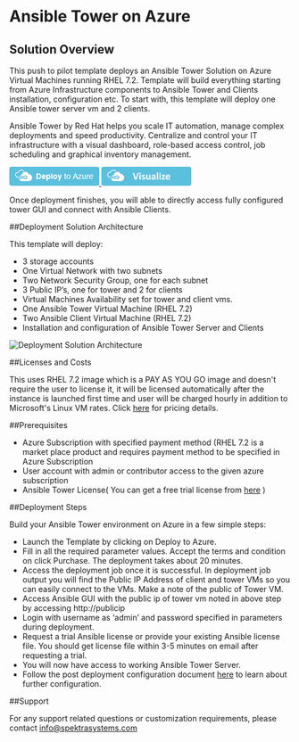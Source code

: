 # Ansible Tower on Azure 
## Solution Overview 
This push to pilot template deploys an Ansible Tower Solution on Azure Virtual Machines running RHEL 7.2. Template will build everything starting from Azure Infrastructure components to Ansible Tower and Clients installation, configuration etc. To start with, this template will deploy one Ansible tower server vm and 2 clients.

Ansible Tower by Red Hat helps you scale IT automation, manage complex deployments and speed productivity. Centralize and control your IT infrastructure with a visual dashboard, role-based access control, job scheduling and graphical inventory management.

<a href="https://portal.azure.com/#create/Microsoft.Template/uri/https%3A%2F%2Fraw.githubusercontent.com%2FAzure%2Fazure-quickstart-templates%2Fmaster%2Fansible-tower-rhel%2Fazuredeploy.json" target="_blank">
<img src="https://raw.githubusercontent.com/Azure/azure-quickstart-templates/master/1-CONTRIBUTION-GUIDE/images/deploytoazure.png"/>
</a>
<a href="https://portal.azure.com/#create/Microsoft.Template/uri/https%3A%2F%2Fraw.githubusercontent.com%2FAzure%2Fazure-quickstart-templates%2Fmaster%2Fansible-tower-rhel%2Fazuredeploy.json" target="_blank">
<img src="https://raw.githubusercontent.com/Azure/azure-quickstart-templates/master/1-CONTRIBUTION-GUIDE/images/visualizebutton.png"/>
</a> 


Once deployment finishes, you will able to directly access fully configured tower GUI and connect with Ansible Clients. 

##Deployment Solution Architecture 

This template will deploy: 

-   3 storage accounts
-	One Virtual Network with two subnets
-	Two Network Security Group, one for each subnet
-	3 Public IP’s, one for tower and 2 for clients 
-	Virtual Machines Availability set for tower and client vms.
-	One Ansible Tower Virtual Machine (RHEL 7.2)
-	Two Ansible Client Virtual Machine (RHEL 7.2)
-	Installation and configuration of Ansible Tower Server and Clients


![Deployment Solution Architecture](https://raw.githubusercontent.com/Azure/azure-quickstart-templates/master/ansible-tower-rhel/images/barracuda-architecture.png?raw=true)

##Licenses and Costs 

This uses RHEL 7.2 image which is a PAY AS YOU GO image and doesn't require the user to license it, it will be licensed automatically after the instance is launched first time and user will be charged hourly in addition to Microsoft's Linux VM rates.  Click [here](https://azure.microsoft.com/en-gb/pricing/details/virtual-machines/linux/#red-hat) for pricing details.

##Prerequisites 

- Azure Subscription with specified payment method (RHEL 7.2 is a market place product and requires payment method to be specified in Azure Subscription
- User account with admin or contributor access to the given azure subscription
- Ansible Tower License( You can get a free trial license from [here](https://www.ansible.com/license) )

##Deployment Steps  

Build your Ansible Tower environment on Azure in a few simple steps:  
- Launch the Template by clicking on Deploy to Azure.  
- Fill in all the required parameter values. Accept the terms and condition on click Purchase. The deployment takes about 20 minutes. 
- Access the deployment job once it is successful. In deployment job output you will find the Public IP Address of client and tower VMs so you can easily connect to the VMs. Make a note of the public of Tower VM.
- Access Ansible GUI with the public ip of tower vm noted in above step by accessing http://publicip
- Login with username as ‘admin’ and password specified in parameters during deployment. 
- Request a trial Ansible license or provide your existing Ansible license file. You should get license file within 3-5 minutes on email after requesting a trial.
- You will now have access to working Ansible Tower Server. 
- Follow the post deployment configuration document [here](https://raw.githubusercontent.com/Azure/azure-quickstart-templates/master/ansible-tower-rhel/images/ansible-tower-rhel-postdeployment-configuration-guide.pdf) to learn about further configuration. 

##Support 

For any support related questions or customization requirements, please contact info@spektrasystems.com



